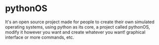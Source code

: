 # pythonOS
It's an open source project made for people to create their own simulated operating systems, using python as its core, a project called pythonOS, modify it however you want and create whatever you want! graphical interface or more commands, etc.
